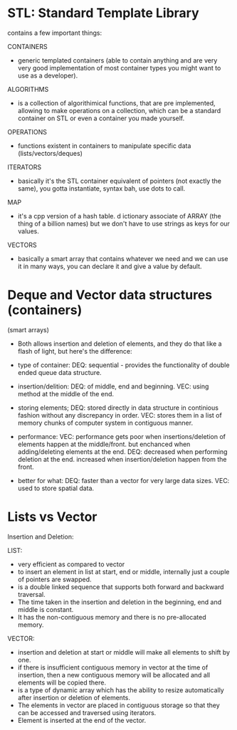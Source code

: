 

# STL: Standard Template Library
contains a few important things:

CONTAINERS 
- generic templated containers (able to contain anything and are very very
 good implementation of most container types you might want to use as a developer).

ALGORITHMS 
- is a collection of algorithimical functions, that are pre implemented, allowing to make operations on a collection, 
which can be a standard container on STL or even a container you made yourself.

OPERATIONS 
- functions existent in containers to manipulate specific data (lists/vectors/deques)

ITERATORS 
- basically it's the STL container equivalent of pointers (not exactly the same),
 you gotta instantiate, syntax bah, use dots to call.

MAP 
- it's a cpp version of a hash table. d
ictionary associate of ARRAY (the thing of a billion names)
 but we don't have to use strings as keys for our values.

VECTORS 
- basically a smart array that contains whatever we need and we can use it in many ways,
 you can declare it and give a value by default.



# Deque and Vector data structures (containers)
(smart arrays)

- Both allows insertion and deletion of elements, and they do that like a flash of light, but here's the difference:

- type of container:
DEQ: sequential - provides the functionality of double ended queue data structure.


- insertion/delition: 
DEQ: of middle, end and beginning.
VEC: using method at the middle of the end.


- storing elements;
DEQ: stored directly in data structure in continious fashion without any discrepancy in order.
VEC: stores them in a list of memory chunks of computer system in contiguous manner.

- performance:
VEC: 
performance gets poor when insertions/deletion of elements happen at the middle/front.
but enchanced when adding/deleting elements at the end. 
DEQ: 
decreased when performing deletion at the end.
increased when insertion/deletion happen from the front.

- better for what:
DEQ: faster than a vector for very large data sizes.
VEC: used to store spatial data.



# Lists vs Vector 
Insertion and Deletion:

LIST: 
- very efficient as compared to vector
- to insert an element in list at start, end or middle, internally just a couple of pointers are swapped.
- is a double linked sequence that supports both forward and backward traversal. 
- The time taken in the insertion and deletion in the beginning, end and middle is constant. 
- It has the non-contiguous memory and there is no pre-allocated memory.

VECTOR: 
- insertion and deletion at start or middle will make all elements to shift by one. 
- if there is insufficient contiguous memory in vector at the time of insertion, then a new contiguous memory will be allocated and all elements will be copied there.
- is a type of dynamic array which has the ability to resize automatically after insertion or deletion of elements. 
- The elements in vector are placed in contiguous storage so that they can be accessed and traversed using iterators.
- Element is inserted at the end of the vector.
